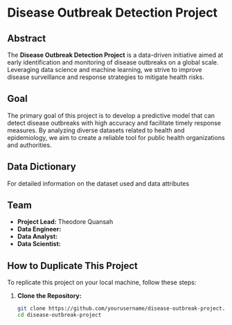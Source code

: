 # Disease Outbreak Detection Project

## Abstract

The **Disease Outbreak Detection Project** is a data-driven initiative aimed at early identification and monitoring of disease outbreaks on a global scale. Leveraging data science and machine learning, we strive to improve disease surveillance and response strategies to mitigate health risks.

## Goal

The primary goal of this project is to develop a predictive model that can detect disease outbreaks with high accuracy and facilitate timely response measures. By analyzing diverse datasets related to health and epidemiology, we aim to create a reliable tool for public health organizations and authorities.

## Data Dictionary

For detailed information on the dataset used and data attributes

## Team

- **Project Lead:** Theodore Quansah
- **Data Engineer:** 
- **Data Analyst:** 
- **Data Scientist:** 

## How to Duplicate This Project

To replicate this project on your local machine, follow these steps:

1. **Clone the Repository:**
   ```bash on Windows
   git clone https://github.com/yourusername/disease-outbreak-project.git
   cd disease-outbreak-project
